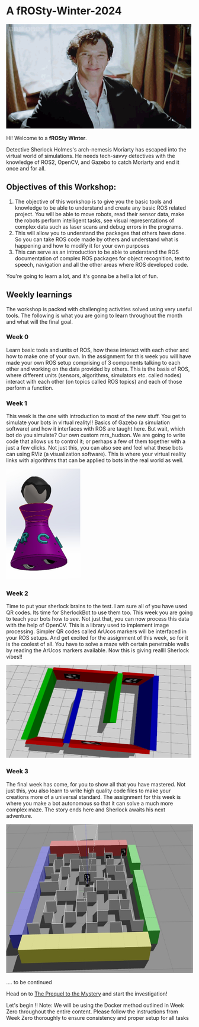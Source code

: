 # A fROSty-Winter-2024

<img src="W0_Images/giphy.gif">


Hi! Welcome to a **fROSty Winter**.

Detective Sherlock Holmes's arch-nemesis Moriarty has escaped into the virtual world of simulations. He needs tech-savvy detectives with the knowledge of ROS2, OpenCV, and Gazebo to catch Moriarty and end it once and for all.

## Objectives of this Workshop:
1. The objective of this workshop is to give you the basic tools and knowledge to be able to understand and create any basic ROS related project. You will be able to move robots, read their sensor data, make the robots perform intelligent tasks, see visual representations of complex data such as laser scans and debug errors in the programs.
2. This will allow you to understand the packages that others have done. So you can take ROS code made by others and understand what is happening and how to modify it for your own purposes
3. This can serve as an introduction to be able to understand the ROS documentation of complex ROS packages for object recognition, text to speech, navigation and all the other areas where ROS developed code.

You're going to learn a lot, and it's gonna be a hell a lot of fun.

## Weekly learnings
The workshop is packed with challenging activities solved using very useful tools. The following is what you are going to learn throughout the month and what will the final goal.
### Week 0 
Learn basic tools and units of ROS, how these interact with each other and how to make one of your own. In the assignment for this week you will have made your own ROS setup comprising of 3 components talking to each other and working on the data provided by others. This is the basis of ROS, where different units (sensors, algorithms, simulators etc. called nodes) interact with each other (on topics called ROS topics) and each of those perform a function.

### Week 1
This week is the one with introduction to most of the new stuff. You get to simulate your bots in virtual reality!! Basics of Gazebo (a simulation software) and how it interfaces with ROS are taught here. But wait, which bot do you simulate? Our own custom mrs_hudson. We are going to write code that allows us to control it; or perhaps a few of them together with a just a few clicks. Not just this, you can also see and feel what these bots can using RViz (a visualization software). This is where your virtual reality links with algorithms that can be applied to bots in the real world as well.

<img src="W1_Images/mrs_hudson.jpeg"  width=200 height=300>

### Week 2
Time to put your sherlock brains to the test. I am sure all of you have used QR codes. Its time for SherlockBot to use them too. This week you are going to teach your bots how to _see_. Not just that, you can now process this data with the help of OpenCV. This is a library used to implement image processing. Simpler QR codes called ArUcos markers will be interfaced in your ROS setups. And get excited for the assignment of this week, so for it is the coolest of all. You have to solve a maze with certain penetrable walls by reading the ArUcos markers available. Now this is giving reallll Sherlock vibes!!

<img src="misc/WhatsApp Image 2024-12-24 at 18.34.38.jpeg" width=500 height=250>

### Week 3
The final week has come, for you to show all that you have mastered. Not just this, you also learn to write high quality code files to make your creations more of a universal standard. The assignment for this week is where you make a bot autonomous so that it can solve a much more complex maze. The story ends here and Sherlock awaits his next adventure.

<img src="W3_Files/final_maze.jpg" width=600 height=400>

.... to be continued

Head on to [The Prequel to the Mystery](/Episode%20-%20The%20Prequel%20to%20the%20Mystery.md) and start the investigation! 

Let's begin !!
Note: We will be using the Docker method outlined in Week Zero throughout the entire content. Please follow the instructions from Week Zero thoroughly to ensure consistency and proper setup for all tasks

